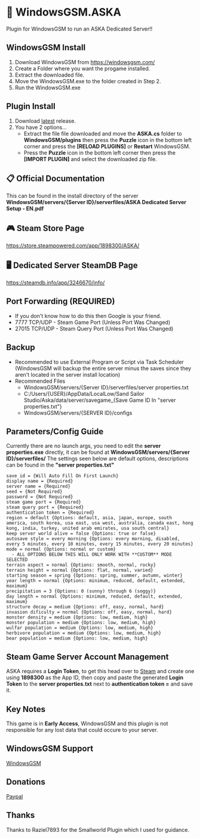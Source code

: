 # 🧩 WindowsGSM.ASKA
Plugin for WindowsGSM to run an ASKA Dedicated Server!!

## WindowsGSM Install

1. Download WindowsGSM from https://windowsgsm.com/
2. Create a Folder where you want the progame installed.
3. Extract the downloaded file.
4. Move the WindowsGSM.exe to the folder created in Step 2.
5. Run the WindowsGSM.exe

## Plugin Install

1. Download [latest](https://github.com/tadavispmd040507/WindowsGSM.ASKA/releases/download/v1.1/WindowsGSM.ASKA.7z) release.
2. You have 2 options...
    - Extract the file file downloaded and move the **ASKA.cs** folder to **WindowsGSM/plugins** then press the **Puzzle** icon in the bottom left corner and press the **[RELOAD PLUGINS]** or **Restart** WindowsGSM.
    - Press the **Puzzle** icon in the bottom left corner then press the **[IMPORT PLUGIN]** and select the downloaded zip file.

## 📋 Official Documentation

This can be found in the install directory of the server **WindowsGSM/servers/{Server ID}/serverfiles/ASKA Dedicated Server Setup - EN.pdf**

## 🎮 Steam Store Page

https://store.steampowered.com/app/1898300/ASKA/

## 🖥️ Dedicated Server SteamDB Page

https://steamdb.info/app/3246670/info/

## Port Forwarding (REQUIRED)

- If you don't know how to do this then Google is your friend.
- 7777 TCP/UDP - Steam Game Port (Unless Port Was Changed)
- 27015 TCP/UDP - Steam Query Port (Unless Port Was Changed)

## Backup

- Recommended to use External Program or Script via Task Scheduler (WindowsGSM will backup the entire server minus the saves since they aren't located in the server install location)
- Recommended Files
    - WindowsGSM/servers/{Server ID}/serverfiles/server properties.txt
    - C:/Users/{USER}/AppData/LocalLow/Sand Sailor Studio/Aska/data/server/savegame_{Save Game ID In "server properties.txt"}
    - WindowsGSM/servers/{SERVER ID}/configs

## Parameters/Config Guide

Currently there are no launch args, you need to edit the **server properties.exe** directly, it can be found at **WindowsGSM/servers/{Server ID}/serverfiles/** The settings seen below are default options, descriptions can be found in the **"server properties.txt"**
```
save id = {Will Auto Fill On First Launch}
display name = {Required}
server name = {Required}
seed = {Not Required}
password = {Not Required}
steam game port = {Required}
steam query port = {Required}
authentication token = {Required}
region = default {Options: default, asia, japan, europe, south america, south korea, usa east, usa west, australia, canada east, hong kong, india, turkey, united arab emirates, usa south central}
keep server world alive = false {Options: true or false}
autosave style = every morning {Options: every morning, disabled, every 5 minutes, every 10 minutes, every 15 minutes, every 20 minutes}
mode = normal {Options: normal or custom}
  - ALL OPTIONS BELOW THIS WILL ONLY WORK WITH **CUSTOM** MODE SELECTED
terrain aspect = normal {Options: smooth, normal, rocky}
terrain height = normal {Options: flat, normal, varied}
starting season = spring {Options: spring, summer, autumn, winter}
year length = normal {Options: minimum, reduced, default, extended, maximum}
precipitation = 3 {Options: 0 (sunny) through 6 (soggy)}
day length = normal {Options: minimum, reduced, default, extended, maximum}
structure decay = medium {Options: off, easy, normal, hard}
invasion dificulty = normal {Options: off, easy, normal, hard}
monster density = medium {Options: low, medium, high}
monster population = medium {Options: low, medium, high}
wulfar population = medium {Options: low, medium, high}
herbivore population = medium {Options: low, medium, high}
bear population = medium {Options: low, medium, high}
```

## Steam Game Server Account Management

ASKA requires a **Login Token**, to get this head over to [Steam](https://steamcommunity.com/dev/managegameservers) and create one using **1898300** as the App ID, then copy and paste the generated **Login Token** to the **server properties.txt** next to **authentication token =** and save it.

## Key Notes

This game is in **Early Access**, WindowsGSM and this plugin is not responsible for any lost data that could occure to your server.

## WindowsGSM Support
[WindowsGSM](https://windowsgsm.com/discord)

## Donations

[Paypal](https://paypal.me/GDavis6899)

## Thanks

Thanks to Raziel7893 for the Smallworld Plugin which I used for guidance.